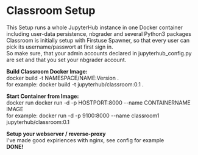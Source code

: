 # Classroom Setup
This Setup runs a whole JupyterHub instance in one Docker container including user-data persistence, nbgrader and several Python3 packages  
Classroom is initially setup with Firstuse Spawner, so that every user can pick its username/passwort at first sign in.  
So make sure, that your admin accounts declared in jupyterhub_config.py are set and that you set your nbgrader account.  

**Build Classroom Docker Image:**  
docker build -t NAMESPACE/NAME:Version .  
for example: docker build -t jupyterhub/classroom:0.1 .  

**Start Container from Image:**  
docker run docker run -d -p HOSTPORT:8000 --name CONTAINERNAME IMAGE  
for example: docker run -d -p 9100:8000 --name classroom1 jupyterhub/classroom:0.1  

**Setup your webserver / reverse-proxy**  
I've made good expiriences with nginx, see config for example  
**DONE!**  
